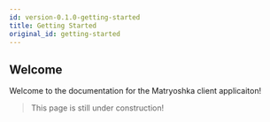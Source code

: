 ```yaml
---
id: version-0.1.0-getting-started
title: Getting Started
original_id: getting-started
---
```


## Welcome

Welcome to the documentation for the Matryoshka client applicaiton!

> This page is still under construction!
